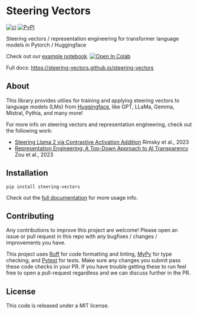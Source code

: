 # Steering Vectors

[![ci](https://img.shields.io/github/actions/workflow/status/steering-vectors/steering-vectors/ci.yaml?branch=main)](https://github.com/steering-vectors/steering-vectors)
[![PyPI](https://img.shields.io/pypi/v/steering-vectors?color=blue)](https://pypi.org/project/steering-vectors/)

Steering vectors / representation engineering for transformer language models in Pytorch / Huggingface

Check out our [example notebook](examples/caa_sycophancy.ipynb). <a target="_blank" href="https://colab.research.google.com/github/steering-vectors/steering-vectors/blob/main/examples/caa_sycophancy.ipynb">
  <img src="https://colab.research.google.com/assets/colab-badge.svg" alt="Open In Colab"/>
</a>

Full docs: https://steering-vectors.github.io/steering-vectors

## About

This library provides utilies for training and applying steering vectors to language models (LMs) from [Huggingface](https://huggingface.co/), like GPT, LLaMa, Gemma, Mistral, Pythia, and many more!

For more info on steering vectors and representation engineering, check out the following work:

- [Steering Llama 2 via Contrastive Activation Addition](https://arxiv.org/abs/2312.06681) Rimsky et al., 2023
- [Representation Engineering: A Top-Down Approach to AI Transparency](https://arxiv.org/abs/2310.01405) Zou et al., 2023

## Installation

```
pip install steering-vectors
```

Check out the [full documentation](https://steering-vectors.github.io/steering-vectors/) for more usage info.

## Contributing

Any contributions to improve this project are welcome! Please open an issue or pull request in this repo with any bugfixes / changes / improvements you have.

This project uses [Ruff](https://docs.astral.sh/ruff/) for code formatting and linting, [MyPy](https://mypy.readthedocs.io/en/stable/) for type checking, and [Pytest](https://docs.pytest.org/) for tests. Make sure any changes you submit pass these code checks in your PR. If you have trouble getting these to run feel free to open a pull-request regardless and we can discuss further in the PR.

## License

This code is released under a MIT license.
